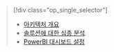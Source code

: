 > [!div class="op_single_selector"]
> * [아키텍처 개요](../articles/machine-learning/cortana-analytics-playbook-vehicle-telemetry.md)
> * [솔루션에 대한 심층 분석](../articles/machine-learning/cortana-analytics-playbook-vehicle-telemetry-deep-dive.md)
> * [PowerBI 대시보드 설정](../articles/machine-learning/cortana-analytics-playbook-vehicle-telemetry-powerbi.md)
> 
> 

